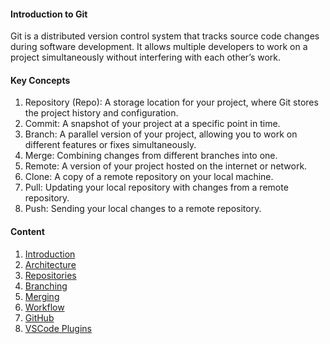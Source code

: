 #### Introduction to Git

Git is a distributed version control system that tracks source code changes during software development. It allows multiple developers to work on a project simultaneously without interfering with each other’s work.

#### Key Concepts

1) Repository (Repo): A storage location for your project, where Git stores the project history and configuration.
2) Commit: A snapshot of your project at a specific point in time.
3) Branch: A parallel version of your project, allowing you to work on different features or fixes simultaneously.
4) Merge: Combining changes from different branches into one.
5) Remote: A version of your project hosted on the internet or network.
6) Clone: A copy of a remote repository on your local machine.
7) Pull: Updating your local repository with changes from a remote repository.
8) Push: Sending your local changes to a remote repository.

#### Content

1)  [Introduction](https://this_is_url/)
2)  [Architecture](https://this_is_url/)
3)  [Repositories](https://this_is_url/)
4)  [Branching](https://this_is_url/)
5)  [Merging](https://this_is_url/)
6)  [Workflow](https://this_is_url/)
7)  [GitHub](https://this_is_url/)
8)  [VSCode Plugins](https://this_is_url/)


